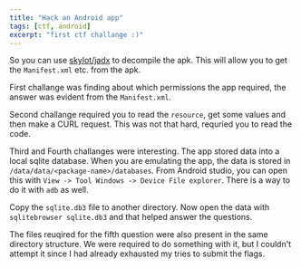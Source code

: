 ```yaml
---
title: "Hack an Android app"
tags: [ctf, android]
excerpt: "first ctf challange :)"
---
```



So you can use [skylot/jadx](https://github.com/skylot/jadx) to decompile the apk. 
This will allow you to get the `Manifest.xml` etc. from the apk.

First challange was finding about which permissions the app required, the answer was evident from the `Manifest.xml`.

Second challange required you to read the `resource`, get some values and then make a CURL request. This was not that hard, requried you to read the code. 

Third and Fourth challanges were interesting. The app stored data into a local sqlite database. 
When you are emulating the app, the data is stored in `/data/data/<package-name>/databases`. 
From Android studio, you can open this with `View -> Tool Windows -> Device File explorer`. There is a way to do it with `adb` as well.

Copy the `sqlite.db3` file to another directory. Now open the data with `sqlitebrowser sqlite.db3` and that helped answer the questions. 

The files reuqired for the fifth question were also present in the same directory structure. We were required to do something with it, but I couldn't attempt it since I had already exhausted my tries to submit the flags.


